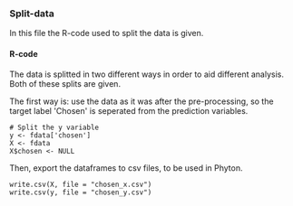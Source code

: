 ### Split-data

In this file the R-code used to split the data is given. 

#### R-code
The data is splitted in two different ways in order to aid different analysis. Both of these splits are given. 

The first way is: use the data as it was after the pre-processing, 
so the target label 'Chosen' is seperated from the prediction variables. 
```
# Split the y variable 
y <- fdata['chosen']
X <- fdata
X$chosen <- NULL
```
Then, export the dataframes to csv files, to be used in Phyton. 
```
write.csv(X, file = "chosen_x.csv")
write.csv(y, file = "chosen_y.csv")
```
